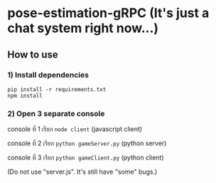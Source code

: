 # pose-estimation-gRPC (It's just a chat system right now...)

## How to use

### 1) Install dependencies

```
pip install -r requirements.txt
npm install
```

### 2) Open 3 separate console

console ที่ 1 เรียก 
```node client```
 (javascript client)
 
console ที่ 2 เรียก 
```python gameServer.py```
 (python server)
 
console ที่ 3 เรียก 
```python gameClient.py```
 (python client)
 
(Do not use "server.js". It's still have "some" bugs.)

